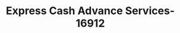 ---
f_zip-code: 37854
f_state-code: TN
title: Express Cash Advance Services-16912
f_phone: 865-354-0303
f_city-only: Rockwood
f_address: 119 North Gateway Avenue Rockwood
f_location-unique-id: '16912'
slug: express-cash-advance-services-16912
updated-on: '2024-05-30T13:46:58.046Z'
created-on: '2024-05-30T13:36:59.803Z'
published-on: '2024-05-30T13:54:32.469Z'
f_city-state: cms/city/rockwood-tn.md
f_company: cms/company/express-cash-advance-services.md
f_state: cms/state/tennessee.md
layout: '[payday-loan].html'
tags: payday-loan
---